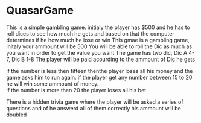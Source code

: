 # QuasarGame
This is a simple gambling game. initialy the player has $500 and he has to roll dices to see how much he gets and based on that the computer determines if he how much he lose or win
This gmae is a gambling game, initaly your ammount will be 500
You will be able to roll the Dic as much as you want in order to get the value you want
The game has two dic, Dic A 4-7, Dic B 1-8
The player will be paid acourding to the ammount of Dic he gets


 if the number is less then fifteen thenthe player loses  all his money and the game asks him to run again. 
 if the player get any number between 15 to 20 he will win some ammount of money.   
 if the number is more then 20 the player loses all his bet 
 
 There is a hidden trivia game where the player will be asked a series of questions and of he answerd all of them correctly his ammount will be doubled
